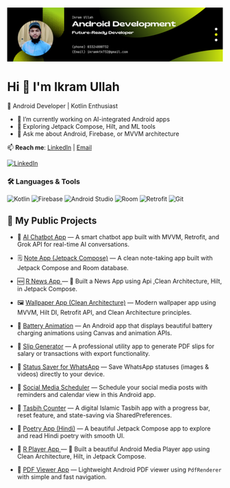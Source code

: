 
![Banner](https://github.com/ikramullah732rzi/ikramullah732rzi/blob/main/Git%20Banner.png)


# Hi  👋 I'm Ikram Ullah

🎯 Android Developer | Kotlin Enthusiast 

- 🔭 I’m currently working on AI-integrated Android apps
- 🌱 Exploring Jetpack Compose, Hilt, and ML tools
- 💬 Ask me about Android, Firebase, or MVVM architecture

📫 **Reach me**: [LinkedIn](https://short-link.me/13c5w) | [Email](mailto:ikramktk732@gmail.com)

[![LinkedIn](https://img.shields.io/badge/LinkedIn-364%20followers-blue?logo=linkedin)](https://www.linkedin.com/in/ikram-ullah-1697b5290)


### 🛠️ Languages & Tools

![Kotlin](https://img.shields.io/badge/Kotlin-7F52FF?style=for-the-badge&logo=kotlin&logoColor=white)
![Firebase](https://img.shields.io/badge/Firebase-FFCA28?style=for-the-badge&logo=firebase&logoColor=black)
![Android Studio](https://img.shields.io/badge/Android%20Studio-3DDC84?style=for-the-badge&logo=android-studio&logoColor=white)
![Room](https://img.shields.io/badge/Room-5C6BC0?style=for-the-badge&logo=sqlite&logoColor=white)
![Retrofit](https://img.shields.io/badge/Retrofit-4285F4?style=for-the-badge&logo=android&logoColor=white)
![Git](https://img.shields.io/badge/Git-F05032?style=for-the-badge&logo=git&logoColor=white)

## 📂 My Public Projects
- 🤖 [ AI Chatbot App](https://github.com/ikramullah732rzi/GoogleChatBot) — A smart chatbot app built with MVVM, Retrofit, and Grok API for real-time AI conversations.

- 🗒️ [Note App (Jetpack Compose)](https://github.com/ikramullah732rzi/Note_App_jetpack_compose) — A clean note-taking app built with Jetpack Compose and Room database.

- 🆕  [R News App ](https://github.com/ikramullah732rzi/RNewsApp) — 🚀 Built a News App using Api ,Clean Architecture, Hilt, in Jetpack Compose.

- 🖼️ [Wallpaper App (Clean Architecture)](https://github.com/ikramullah732rzi/Wallpaper_App_Using_DI_Using_Clean_Architecture) — Modern wallpaper app using MVVM, Hilt DI, Retrofit API, and Clean Architecture principles.

- 🔋 [Battery Animation](https://github.com/ikramullah732rzi/BatteryAnimation) — An Android app that displays beautiful battery charging animations using Canvas and animation APIs.

- 🧾 [Slip Generator](https://github.com/ikramullah732rzi/Slip__Generator) — A professional utility app to generate PDF slips for salary or transactions with export functionality.

- 💾 [Status Saver for WhatsApp](https://github.com/ikramullah732rzi/StatusSaverwhatsApp) — Save WhatsApp statuses (images & videos) directly to your device.

- 📅 [Social Media Scheduler](https://github.com/ikramullah732rzi/SocialMediaScheduler) — Schedule your social media posts with reminders and calendar view in this Android app.

- 🔢 [Tasbih Counter](https://github.com/ikramullah732rzi/Tasbih_Counter) — A digital Islamic Tasbih app with a progress bar, reset feature, and state-saving via SharedPreferences.

- 📝 [Poetry App (Hindi)](https://github.com/ikramullah732rzi/PoetryApp) — A beautiful Jetpack Compose app to explore and read Hindi poetry with smooth UI.

- 🎵 [R Player App ](https://github.com/ikramullah732rzi/R_Player_App) — 🚀 Built a beautiful Android Media Player app using Clean Architecture, Hilt, in Jetpack Compose.

- 📄 [PDF Viewer App](https://github.com/ikramullah732rzi/PDF_Viewer_App) — Lightweight Android PDF viewer using `PdfRenderer` with simple and fast navigation.




  



